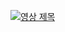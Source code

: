 [![영상 제목](https://img.youtube.com/vi/9o0dZ3QqJX4/0.jpg)](https://www.youtube.com/watch?v=9o0dZ3QqJX4)
